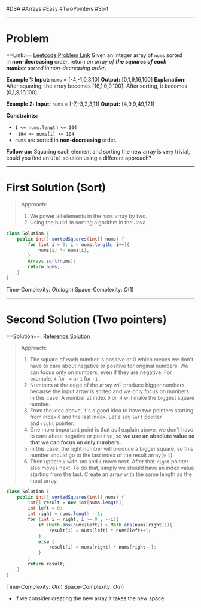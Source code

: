 #DSA #Arrays #Easy #TwoPointers #Sort 
___
# Problem
==Link:== [Leetcode Problem Link](https://leetcode.com/problems/squares-of-a-sorted-array/description/?envType=problem-list-v2&envId=array)
Given an integer array of `nums` sorted in **non-decreasing** order, return _an array of **the squares of each number** sorted in non-decreasing order_.

**Example 1:**
	**Input:** `nums` = [-4,-1,0,3,10]
	**Output:** [0,1,9,16,100]
	**Explanation:** After squaring, the array becomes [16,1,0,9,100].
	After sorting, it becomes [0,1,9,16,100].

**Example 2:**
	**Input:** `nums` = [-7,-3,2,3,11]
	**Output:** [4,9,9,49,121]

**Constraints:**
- `1 <= nums.length <= 104`
- `-104 <= nums[i] <= 104`
- `nums` are sorted in **non-decreasing** order.

**Follow up:** Squaring each element and sorting the new array is very trivial, could you find an `O(n)` solution using a different approach?
___
# First Solution (Sort)
> Approach:
> 1. We power all elements in the `nums` array by two.
> 2. Using the build-in sorting algorithm in the Java

```java
class Solution {
    public int[] sortedSquares(int[] nums) {
        for (int i = 0; i < nums.length; i++){
            nums[i] *= nums[i];
        }
        Arrays.sort(nums);
        return nums;
    }
}
```
Time-Complexity: $O(nlogn)$
Space-Complexity: $O(1)$
___
# Second Solution (Two pointers)
==Solution==: [Reference Solution](https://leetcode.com/problems/squares-of-a-sorted-array/solutions/6149748/using-two-pointers)
> Approach:
> 1. The square of each number is positive or 0 which means we don't have to care about negative or positive for original numbers. We can focus only on numbers, even if they are negative. For example, `4` for `-4` or `1` for `-1`
> 2. Numbers at the edge of the array will produce bigger numbers because the input array is sorted and we only focus on numbers. In this case, A number at index `0` or  `4` will make the biggest square number.
> 3. From the idea above, it's a good idea to have two pointers starting from index `0` and the last index. Let's say `left` pointer and `right` pointer.
> 4. One more important point is that as I explain above, we don't have to care about negative or positive, so **we use an absolute value so that we can focus on only numbers.**
> 5. In this case, the right number will produce a bigger square, so this number should go to the last index of the result array(= `i`).
> 6. Then update `i` with `100` and `i` move next. After that `right` pointer also moves next.
To do that, simply we should have an index value starting from the last. Create an array with the same length as the input array.

```java
class Solution {
    public int[] sortedSquares(int[] nums) {
        int[] result = new int[nums.length];
        int left = 0;
        int right = nums.length - 1;
        for (int i = right; i >= 0 ; --i){
            if (Math.abs(nums[left]) > Math.abs(nums[right])){
                result[i] = nums[left] * nums[left++];
            }
            else {
                result[i] = nums[right] * nums[right--];
            }
        }
        return result;
    }
}
```
Time-Complexity: $O(n)$
Space-Complexity: $O(n)$ 
- If we consider creating the new array it takes the new space.